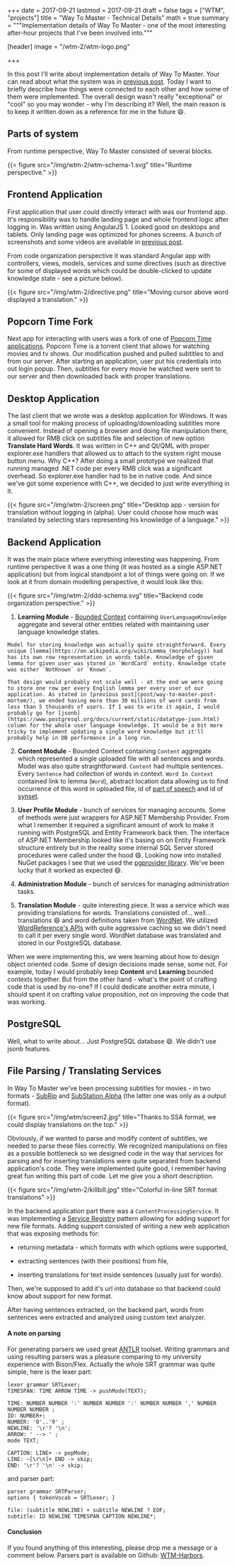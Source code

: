 +++
date = 2017-09-21
lastmod = 2017-09-21
draft = false
tags = ["WTM", "projects"]
title = "Way To Master - Technical Details"
math = true
summary = """Implementation details of Way To Master - one of the most interesting after-hour projects that I've been involved into."""

[header]
image = "/wtm-2/wtm-logo.png"

+++

In this post I'll write about implementation details of Way To Master. Your can read about what the system was in [previous post](/post/way-to-master-post-mortem/). Today I want to briefly describe how things were connected to each other and how some of them were implemented. The overall design wasn't really "exceptional" or "cool" so you may wonder - why I'm describing it? Well, the main reason is to keep it written down as a reference for me in the future :smile:.

## Parts of system

From runtime perspective, Way To Master consisted of several blocks.

{{< figure src="/img/wtm-2/wtm-schema-1.svg" title="Runtime perspective." >}}

## Frontend Application

First application that user could directly interact with was our frontend app. It's responsibility was to handle landing page and  whole frontend logic after logging in. Was written using AngularJS 1. Looked good on desktops and tablets. Only landing page was optimized for phones screens. A bunch of screenshots and some videos are available in [previous post](/post/way-to-master-post-mortem).

From code organization perspective it was standard Angular app with controllers, views, models, services and some directives (such as directive for some of displayed words which could be double-clicked to update knowledge state - see a picture below).

{{< figure src="/img/wtm-2/directive.png" title="Moving cursor above word displayed a translation." >}}

## Popcorn Time Fork

Next app for interacting with users was a fork of one of [Popcorn Time applications](https://en.wikipedia.org/wiki/Popcorn_Time). Popcorn Time is a torrent client that allows for watching movies and tv shows. Our modification pushed and pulled subtitles to and from our server. After starting an application, user put his credentials into out login popup. Then, subtitles for every movie he watched were sent to our server and then downloaded back with proper translations.

## Desktop Application

The last client that we wrote was a desktop application for Windows. It was a small tool for making process of uploading/downloading subtitles more convenient. Instead of opening a browser and doing file manipulation there, it allowed for RMB click on subtitles file and selection of new option **Translate Hard Words**. It was written in C++ and Qt/QML with proper explorer.exe handlers that allowed us to attach to the system right mouse button menu. Why C++? After doing a small prototype we realized that running managed .NET code per every RMB click was a significant overhead. So explorer.exe handler had to be in native code. And since we've got some experience with C++, we decided to just write everything in it.

{{< figure src="/img/wtm-2/screen.png" title="Desktop app - version for translation without logging in (alpha). User could choose how much was translated by selecting stars representing his knowledge of a language." >}}

## Backend Application

It was the main place where everything interesting was happening. From runtime perspective it was a one thing (it was hosted as a single ASP.NET application) but from logical standpoint a lot of things were going on. If we look at it from domain modelling perspective, it would look like this:

{{< figure src="/img/wtm-2/ddd-schema.svg" title="Backend code organization perspective." >}}

  1. **Learning Module** - [Bounded Context](https://martinfowler.com/bliki/BoundedContext.html) containing `UserLanguageKnowledge` aggregate and several other entities related with maintaining user language knowledge states.
  
    Model for storing knowledge was actually quite straightforward. Every unique [lemma](https://en.wikipedia.org/wiki/Lemma_(morphology)) had has its own row representation in words table. Knowledge of given lemma for given user was stored in `WordCard` entity. Knowledge state was either `NotKnown` or `Known`.
  
    That design would probably not scale well - at the end we were going to store one row per every English lemma per every user of our application. As stated in [previous post](post/way-to-master-post-mortem/), we ended having more than 30 millions of word cards from less than 5 thousands of users. If I was to write it again, I would probably go for [jsonb](https://www.postgresql.org/docs/current/static/datatype-json.html) column for the whole user language knowledge. It would be a bit more tricky to implement updating a single word knowledge but it'll probably help in DB performance in a long run.

  2. **Content Module** - Bounded Context containing `Content` aggregate which represented a single uploaded file with all sentences and words. Model was also quite straightforward. `Content` had multiple sentences. Every `Sentence` had collection of words in context. `Word In Context` contained link to lemma (`Word`), abstract location data allowing us to find occurrence of this word in uploaded file, id of [part of speech](https://en.wikipedia.org/wiki/Part_of_speech) and id of [synset](https://en.wiktionary.org/wiki/synset).

  3. **User Profile Module** - bunch of services for managing accounts. Some of methods were just wrappers for ASP.NET Membership Provider. From what I remember it required a significant amount of work to make it running with PostgreSQL and Entity Framework back then. The interface of ASP.NET Membership looked like it's basing on on Entity Framework structure entirely but in the reality some internal SQL Server stored procedures were called under the hood :smile:. Looking now into installed NuGet packages I see that we used the [pgprovider library](https://github.com/jholovacs/pgprovider). We've been lucky that it worked as expected :smile:.

  4. **Administration Module** - bunch of services for managing  administration tasks.

  5. **Translation Module** - quite interesting piece. It was a service which was providing translations for words. Translations consisted of... well... translations :smile: and word definitions taken from [WordNet](https://wordnet.princeton.edu/). We utilized [WordReference's APIs](http://www.wordreference.com/) with quite aggressive caching so we didn't need to call it per every single word. WordNet database was translated and stored in our PostgreSQL database.


When we were implementing this, we were learning about how to design object oriented code. Some of design decisions made sense, some not. For example, today I would probably keep **Content** and **Learning** bounded contexts together. But from the other hand - what's the point of crafting code that is used by no-one? If I could dedicate another extra minute, I should spent it on crafting value proposition, not on improving the code that was working.

## PostgreSQL

Well, what to write about... Just PostgreSQL database :smile:. We didn't use jsonb features.


## File Parsing / Translating Services

In Way To Master we've been processing subtitles for movies - in two formats - [SubRip](https://en.wikipedia.org/wiki/SubRip) and [SubStation Alpha](https://en.wikipedia.org/wiki/SubStation_Alpha) (the latter one was only as a output format).

{{< figure src="/img/wtm/screen2.jpg" title="Thanks to SSA format, we could display translations on the top." >}}

Obviously, if we wanted to parse and modify content of subtitles, we needed to parse these files correctly. We recognized manipulations on files as a possible bottleneck so we designed code in the way that services for parsing and for inserting translations were quite separated from backend application's code. They were implemented quite good, I remember having great fun writing this part of code. Let me give you a short description.

{{< figure src="/img/wtm-2/killbill.jpg" title="Colorful in-line SRT format translations" >}}

In the backend application part there was a `ContentProcessingService`. It was implementing a [Service Registry](http://microservices.io/patterns/service-registry.html) pattern allowing for adding support for new file formats. Adding support consisted of writing a new web application that was exposing methods for:

  * returning metadata - which formats with which options were supported,

  * extracting sentences (with their positions) from file,

  * inserting translations for text inside sentences (usually just for words).

Then, we're supposed to add it's url into database so that backend could know about support for new format.

After having sentences extracted, on the backend part, words from sentences were extracted and analyzed using custom text analyzer.

#### A note on parsing

For generating parsers we used great [ANTLR](http://www.antlr.org/) toolset. Writing grammars and using resulting parsers was a pleasure comparing to my university experience with Bison/Flex. Actually the whole SRT grammar was quite simple, here is the lexer part:

```
lexer grammar SRTLexer;
TIMESPAN: TIME ARROW TIME -> pushMode(TEXT);
 
TIME: NUMBER NUMBER ':' NUMBER NUMBER ':' NUMBER NUMBER ',' NUMBER NUMBER NUMBER ;
ID: NUMBER+; 
NUMBER: '0'..'9' ;
NEWLINE: '\r'? '\n';
ARROW: ' --> ' ;
mode TEXT;

CAPTION: LINE+ -> popMode;
LINE: ~[\r\n]+ END -> skip;
END: '\r'? '\n' -> skip;

```

and parser part:

```
parser grammar SRTParser;
options { tokenVocab = SRTLexer; }

file: (subtitle NEWLINE) + subtitle NEWLINE ? EOF;
subtitle: ID NEWLINE TIMESPAN CAPTION NEWLINE*;
```

#### Conclusion

If you found anything of this interesting, please drop me a message or a comment below. Parsers part is available on Github: [WTM-Harbors](https://github.com/lukiasz/WTM-Harbors/).